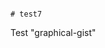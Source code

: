                                                                                                                                               # test7
Test "graphical-gist"